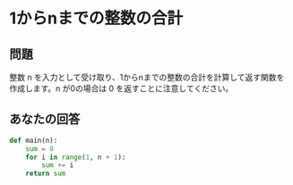# 1からnまでの整数の合計
## 問題
整数 n を入力として受け取り、1からnまでの整数の合計を計算して返す関数を作成します。n が0の場合は 0 を返すことに注意してください。
## あなたの回答
```python
def main(n):
    sum = 0
    for i in range(1, n + 1):
        sum += i
    return sum
```